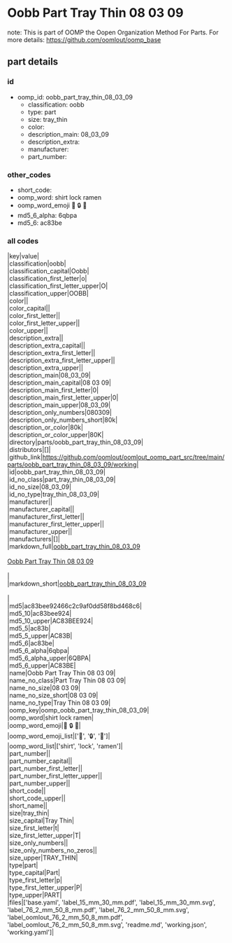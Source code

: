 # Oobb Part Tray Thin 08 03 09  

note: This is part of OOMP the Oopen Organization Method For Parts. For more details: https://github.com/oomlout/oomp_base

##  part details





### id
* oomp_id: oobb_part_tray_thin_08_03_09
  * classification: oobb
  * type: part
  * size: tray_thin
  * color: 
  * description_main: 08_03_09
  * description_extra: 
  * manufacturer: 
  * part_number: 

### other_codes
* short_code: 
* oomp_word: shirt lock ramen
* oomp_word_emoji :shirt: :lock: :ramen:
* md5_6_alpha: 6qbpa
* md5_6: ac83be

### all codes 
|key|value|  
|classification|oobb|  
|classification_capital|Oobb|  
|classification_first_letter|o|  
|classification_first_letter_upper|O|  
|classification_upper|OOBB|  
|color||  
|color_capital||  
|color_first_letter||  
|color_first_letter_upper||  
|color_upper||  
|description_extra||  
|description_extra_capital||  
|description_extra_first_letter||  
|description_extra_first_letter_upper||  
|description_extra_upper||  
|description_main|08_03_09|  
|description_main_capital|08 03 09|  
|description_main_first_letter|0|  
|description_main_first_letter_upper|0|  
|description_main_upper|08_03_09|  
|description_only_numbers|080309|  
|description_only_numbers_short|80k|  
|description_or_color|80k|  
|description_or_color_upper|80K|  
|directory|parts/oobb_part_tray_thin_08_03_09|  
|distributors|[]|  
|github_link|https://github.com/oomlout/oomlout_oomp_part_src/tree/main/parts/oobb_part_tray_thin_08_03_09/working|  
|id|oobb_part_tray_thin_08_03_09|  
|id_no_class|part_tray_thin_08_03_09|  
|id_no_size|08_03_09|  
|id_no_type|tray_thin_08_03_09|  
|manufacturer||  
|manufacturer_capital||  
|manufacturer_first_letter||  
|manufacturer_first_letter_upper||  
|manufacturer_upper||  
|manufacturers|[]|  
|markdown_full|[oobb_part_tray_thin_08_03_09](https://github.com/oomlout/oomlout_oomp_part_src/tree/main/parts/oobb_part_tray_thin_08_03_09/working)<br>[](https://github.com/oomlout/oomlout_oomp_part_src/tree/main/parts/oobb_part_tray_thin_08_03_09/working)<br>[Oobb Part Tray Thin 08 03 09](https://github.com/oomlout/oomlout_oomp_part_src/tree/main/parts/oobb_part_tray_thin_08_03_09/working)<br><br>|  
|markdown_short|[oobb_part_tray_thin_08_03_09](https://github.com/oomlout/oomlout_oomp_part_src/tree/main/parts/oobb_part_tray_thin_08_03_09/working)<br><br>|  
|md5|ac83bee92466c2c9af0dd58f8bd468c6|  
|md5_10|ac83bee924|  
|md5_10_upper|AC83BEE924|  
|md5_5|ac83b|  
|md5_5_upper|AC83B|  
|md5_6|ac83be|  
|md5_6_alpha|6qbpa|  
|md5_6_alpha_upper|6QBPA|  
|md5_6_upper|AC83BE|  
|name|Oobb Part Tray Thin 08 03 09|  
|name_no_class|Part Tray Thin 08 03 09|  
|name_no_size|08 03 09|  
|name_no_size_short|08 03 09|  
|name_no_type|Tray Thin 08 03 09|  
|oomp_key|oomp_oobb_part_tray_thin_08_03_09|  
|oomp_word|shirt lock ramen|  
|oomp_word_emoji|:shirt: :lock: :ramen:|  
|oomp_word_emoji_list|[':shirt:', ':lock:', ':ramen:']|  
|oomp_word_list|['shirt', 'lock', 'ramen']|  
|part_number||  
|part_number_capital||  
|part_number_first_letter||  
|part_number_first_letter_upper||  
|part_number_upper||  
|short_code||  
|short_code_upper||  
|short_name||  
|size|tray_thin|  
|size_capital|Tray Thin|  
|size_first_letter|t|  
|size_first_letter_upper|T|  
|size_only_numbers||  
|size_only_numbers_no_zeros||  
|size_upper|TRAY_THIN|  
|type|part|  
|type_capital|Part|  
|type_first_letter|p|  
|type_first_letter_upper|P|  
|type_upper|PART|  
|files|['base.yaml', 'label_15_mm_30_mm.pdf', 'label_15_mm_30_mm.svg', 'label_76_2_mm_50_8_mm.pdf', 'label_76_2_mm_50_8_mm.svg', 'label_oomlout_76_2_mm_50_8_mm.pdf', 'label_oomlout_76_2_mm_50_8_mm.svg', 'readme.md', 'working.json', 'working.yaml']|  
